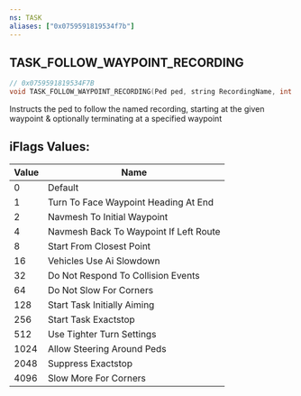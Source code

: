 ```yaml
---
ns: TASK
aliases: ["0x0759591819534f7b"]
---
```

## TASK_FOLLOW_WAYPOINT_RECORDING

```c
// 0x0759591819534F7B
void TASK_FOLLOW_WAYPOINT_RECORDING(Ped ped, string RecordingName, int iStartingProgress, int iFlags, int iTargetProgress);
```

Instructs the ped to follow the named recording, starting at the given waypoint & optionally terminating at a specified waypoint

## iFlags Values:
| Value | Name |
| --- | --- |
| 0 | Default |
| 1 | Turn To Face Waypoint Heading At End |
| 2 | Navmesh To Initial Waypoint |
| 4 | Navmesh Back To Waypoint If Left Route |
| 8 | Start From Closest Point |
| 16 | Vehicles Use Ai Slowdown |
| 32 | Do Not Respond To Collision Events |
| 64 | Do Not Slow For Corners |
| 128 | Start Task Initially Aiming |
| 256 | Start Task Exactstop |
| 512 | Use Tighter Turn Settings |
| 1024 | Allow Steering Around Peds |
| 2048 | Suppress Exactstop |
| 4096 | Slow More For Corners |

